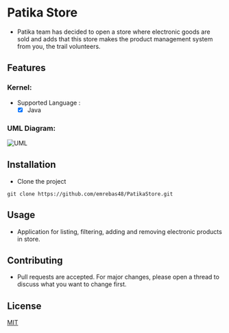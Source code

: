 # Patika Store
- Patika team has decided to open a store where electronic goods are sold and adds that this store makes the product management system from you, the trail volunteers.

## Features
### Kernel:
- Supported Language : 
  - [x] Java
### UML Diagram:
![UML](https://user-images.githubusercontent.com/82665803/202872605-dd3fff88-6e2f-47f5-b1d8-5332f02d2d09.png)




## Installation
- Clone the project
```
git clone https://github.com/emrebas48/PatikaStore.git
```



## Usage
- Application for listing, filtering, adding and removing electronic products in store.


## Contributing
- Pull requests are accepted. For major changes, please open a thread to discuss what you want to change first.


## License
[MIT](https://choosealicense.com/licenses/mit/)
